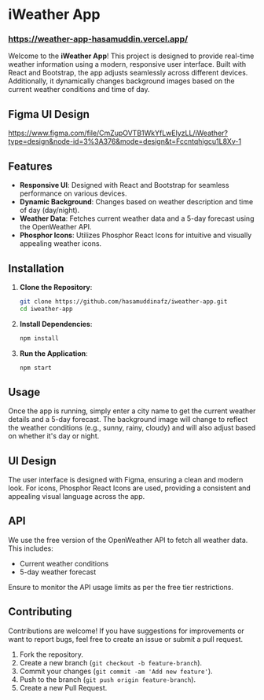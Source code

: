 # iWeather App
### https://weather-app-hasamuddin.vercel.app/
Welcome to the **iWeather App**! This project is designed to provide real-time weather information using a modern, responsive user interface. Built with React and Bootstrap, the app adjusts seamlessly across different devices. Additionally, it dynamically changes background images based on the current weather conditions and time of day.
## Figma UI Design
https://www.figma.com/file/CmZupOVTB1WkYfLwElyzLL/iWeather?type=design&node-id=3%3A376&mode=design&t=Fccntqhigcu1L8Xv-1

## Features

- **Responsive UI**: Designed with React and Bootstrap for seamless performance on various devices.
- **Dynamic Background**: Changes based on weather description and time of day (day/night).
- **Weather Data**: Fetches current weather data and a 5-day forecast using the OpenWeather API.
- **Phosphor Icons**: Utilizes Phosphor React Icons for intuitive and visually appealing weather icons.

## Installation

1. **Clone the Repository**:
    ```bash
    git clone https://github.com/hasamuddinafz/iweather-app.git
    cd iweather-app
    ```

2. **Install Dependencies**:
    ```bash
    npm install
    ```

3. **Run the Application**:
    ```bash
    npm start
    ```

## Usage

Once the app is running, simply enter a city name to get the current weather details and a 5-day forecast. The background image will change to reflect the weather conditions (e.g., sunny, rainy, cloudy) and will also adjust based on whether it's day or night.

## UI Design

The user interface is designed with Figma, ensuring a clean and modern look. For icons, Phosphor React Icons are used, providing a consistent and appealing visual language across the app.

## API

We use the free version of the OpenWeather API to fetch all weather data. This includes:

- Current weather conditions
- 5-day weather forecast

Ensure to monitor the API usage limits as per the free tier restrictions.

## Contributing

Contributions are welcome! If you have suggestions for improvements or want to report bugs, feel free to create an issue or submit a pull request.

1. Fork the repository.
2. Create a new branch (`git checkout -b feature-branch`).
3. Commit your changes (`git commit -am 'Add new feature'`).
4. Push to the branch (`git push origin feature-branch`).
5. Create a new Pull Request.




